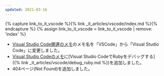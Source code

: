 ```yaml
---
updated: 2021-03-16
---
```

{% capture link_to_it_vscode %}{% link _it_articles/vscode/index.md %}{% endcapture %}
{% assign link_to_it_vscode = link_to_it_vscode | remove: 'index' %}

- [Visual Studio Code関連のメモ]({{link_to_it_vscode}})のメモ名を「VSCode」から「Visual Studio Code」に変更しました。
- [Visual Studio Codeのメモ]({{link_to_it_vscode}})に[Visual Studio CodeでRubyをデバッグする]({% link _it_articles/vscode/debug_ruby.md %})を追加しました。
- 404ページ(Not Found)を追加しました。